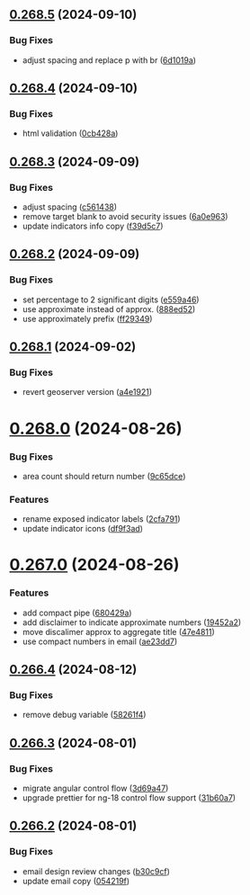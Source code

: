 ## [0.268.5](https://github.com/rodekruis/IBF-system/compare/v0.268.4...v0.268.5) (2024-09-10)


### Bug Fixes

* adjust spacing and replace p with br ([6d1019a](https://github.com/rodekruis/IBF-system/commit/6d1019af60c8da418b7cc05694502ee0bc8a0012))



## [0.268.4](https://github.com/rodekruis/IBF-system/compare/v0.268.3...v0.268.4) (2024-09-10)


### Bug Fixes

* html validation ([0cb428a](https://github.com/rodekruis/IBF-system/commit/0cb428a6529a234721782c4492e0e6329e919799))



## [0.268.3](https://github.com/rodekruis/IBF-system/compare/v0.268.2...v0.268.3) (2024-09-09)


### Bug Fixes

* adjust spacing ([c561438](https://github.com/rodekruis/IBF-system/commit/c561438fd79057ea98bbf7ead73ef9bceb191639))
* remove target blank to avoid security issues ([6a0e963](https://github.com/rodekruis/IBF-system/commit/6a0e963d2a6d685785ed9c00177c582683b5f14d))
* update indicators info copy ([f39d5c7](https://github.com/rodekruis/IBF-system/commit/f39d5c75b4444f050d932cd9bc80fb604d202e62))



## [0.268.2](https://github.com/rodekruis/IBF-system/compare/v0.268.1...v0.268.2) (2024-09-09)


### Bug Fixes

* set percentage to 2 significant digits ([e559a46](https://github.com/rodekruis/IBF-system/commit/e559a46915defb4e70680a75fdd90289c7dbcf6c))
* use approximate instead of approx. ([888ed52](https://github.com/rodekruis/IBF-system/commit/888ed52f461be9b484b114475d5a6049c58d8fc8))
* use approximately prefix ([ff29349](https://github.com/rodekruis/IBF-system/commit/ff29349dee3bef15c3bea2ee1972beecf81e4934))



## [0.268.1](https://github.com/rodekruis/IBF-system/compare/v0.268.0...v0.268.1) (2024-09-02)


### Bug Fixes

* revert geoserver version ([a4e1921](https://github.com/rodekruis/IBF-system/commit/a4e19211503dda96eafae7b229576d1b23129d2d))



# [0.268.0](https://github.com/rodekruis/IBF-system/compare/v0.267.0...v0.268.0) (2024-08-26)


### Bug Fixes

* area count should return number ([9c65dce](https://github.com/rodekruis/IBF-system/commit/9c65dce3677a32b48d8d8f7512d967ad04047570))


### Features

* rename exposed indicator labels ([2cfa791](https://github.com/rodekruis/IBF-system/commit/2cfa791de0075c23876e8f20bfb04261c78387c9))
* update indicator icons ([df9f3ad](https://github.com/rodekruis/IBF-system/commit/df9f3ad5df09edfcedbc90e678f97ccb60f8d94d))



# [0.267.0](https://github.com/rodekruis/IBF-system/compare/v0.266.4...v0.267.0) (2024-08-26)


### Features

* add compact pipe ([680429a](https://github.com/rodekruis/IBF-system/commit/680429abbf74cd3614a93110f1f8e76bb4b3f3bd))
* add disclaimer to indicate approximate numbers ([19452a2](https://github.com/rodekruis/IBF-system/commit/19452a208d1c3e9018cc23ead02ec1c652616a76))
* move discalimer approx to aggregate title ([47e4811](https://github.com/rodekruis/IBF-system/commit/47e4811ef6dda7a132d3ca2b14bf1b57e3a641ed))
* use compact numbers in email ([ae23dd7](https://github.com/rodekruis/IBF-system/commit/ae23dd767256bd33c4153fe296c523531f634cfc))



## [0.266.4](https://github.com/rodekruis/IBF-system/compare/v0.266.3...v0.266.4) (2024-08-12)


### Bug Fixes

* remove debug variable ([58261f4](https://github.com/rodekruis/IBF-system/commit/58261f4d7c30a4bcb9b92786e5f7081c2a9807ae))



## [0.266.3](https://github.com/rodekruis/IBF-system/compare/v0.266.2...v0.266.3) (2024-08-01)


### Bug Fixes

* migrate angular control flow ([3d69a47](https://github.com/rodekruis/IBF-system/commit/3d69a47526244fc3f2c75565fb4473de201049f8))
* upgrade prettier for ng-18 control flow support ([31b60a7](https://github.com/rodekruis/IBF-system/commit/31b60a73658deed117268a14f4f7f4b0695a7beb))



## [0.266.2](https://github.com/rodekruis/IBF-system/compare/v0.266.1...v0.266.2) (2024-08-01)


### Bug Fixes

* email design review changes ([b30c9cf](https://github.com/rodekruis/IBF-system/commit/b30c9cf7f022237d79e5c116e464136094fc839e))
* update email copy ([054219f](https://github.com/rodekruis/IBF-system/commit/054219ff86edd4328e83efc22b7d4c842a64cb1e))



